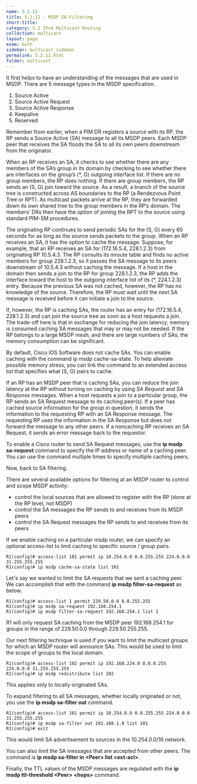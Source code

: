 ```yaml
---
name: 5.2.12
title: 5.2.12 - MSDP SA Filtering
short-title:
category: 5.2 IPv4 Multicast Routing
collection: multicast
layout: page
exam: both
sidebar: multicast_sidebar
permalink: 5.2.12.html
folder: multicast
---
```

It first helps to have an understanding of the messages that are used in MSDP. There are 5 message types in the MSDP specification.
1. Source Active
2. Source Active Request
3. Source Active Response
4. Keepalive
5. Reserved

Remember from earlier, when a PIM DR registers a source with its RP, the RP sends a Source Active (SA) message to all its MSDP peers. Each MSDP peer that receives the SA floods the SA to all its own peers downstream from the originator.

When an RP receives an SA, it checks to see whether there are any members of the SA’s group in its domain by checking to see whether there are interfaces on the group’s (\*, G) outgoing interface list. If there are no group members, the RP does nothing. If there are group members, the RP sends an (S, G) join toward the source. As a result, a branch of the source tree is constructed across AS boundaries to the RP (a Rendezvous Point Tree or RPT). As multicast packets arrive at the RP, they are forwarded down its own shared tree to the group members in the RP’s domain. The members’ DRs then have the option of joining the RPT to the source using standard PIM-SM procedures.

The originating RP continues to send periodic SAs for the (S, G) every 60 seconds for
as long as the source sends packets to the group. When an RP receives an SA, it has
the option to cache the message. Suppose, for example, that an RP receives an SA for (172.16.5.4, 228.1.2.3) from originating RP 10.5.4.3. The RP consults its mroute table and finds no active members for group 228.1.2.3, so it passes the SA message to its peers downstream of 10.5.4.3 without caching the message. If a host in the domain then sends a join to the RP for group 228.1.2.3, the RP adds the interface toward the host to the outgoing interface list of its (*, 224.1.2.3) entry. Because the previous SA was not cached, however, the RP has no knowledge of the source. Therefore, the RP must wait until the next SA message is received before it can initiate a join to the source.

If, however, the RP is caching SAs, the router has an entry for (172.16.5.4, 228.1.2.3) and can join the source tree as soon as a host requests a join. The trade-off here is that in exchange for reducing the join latency, memory is consumed caching SA messages that may or may not be needed. If the RP belongs to a large MSDP mesh, and there are large numbers of SAs, the memory consumption can be significant.

By default, Cisco IOS Software does not cache SAs. You can enable caching with the command ip msdp cache-sa-state. To help alleviate possible memory stress, you can link the command to an extended access list that specifies what (S, G) pairs to cache.

If an RP has an MSDP peer that is caching SAs, you can reduce the join latency at the RP without turning on caching by using *SA Request* and *SA Response* messages. When a host requests a join to a particular group, the RP sends an SA Request message to its caching peer(s). If a peer has cached source information for the group in question, it sends the information to the requesting RP with an SA Response message. The requesting RP uses the information in the SA Response but does *not* forward the message to any other peers. If a noncaching RP receives an SA Request, it sends an error message back to the requestor.

To enable a Cisco router to send SA Request messages, use the **ip msdp sa-request** command to specify the IP address or name of a caching peer. You can use the command multiple times to specify multiple caching peers.

Now, back to SA filtering.

There are several available options for filtering at an MSDP router to control and scope MSDP activity:
- control the local sources that are allowed to register with the RP (done at the RP level, not MSDP)
- control the SA messages the RP sends to and receives from its MSDP peers
- control the SA Request messages the RP sends to and receives from its peers


If we enable caching on a particular msdp router, we can specify an optional access-list to limit caching to specific source / group pairs.
```
R1(config)# access-list 101 permit ip 10.254.0.0 0.0.255.255 224.0.0.0 31.255.255.255
R1(config)# ip msdp cache-sa-state list 101
```

Let's say we wanted to limit the SA requests that we sent a caching peer. We can accomplish that with the command **ip msdp filter-sa-request** as below.
```
R1(config)# access-list 1 permit 229.50.0.0 0.0.255.255
R1(config)# ip msdp sa-request 192.168.254.1
R1(config)# ip msdp filter-sa-request 192.168.254.1 list 1
```
R1 will only request SA caching from the MSDP peer 192.168.254.1 for groups in the range of 229.50.0.0 through 229.50.255.255.

Our next filtering technique is used if you want to limit the multicast groups for which an MSDP router will announce SAs. This would be used to limit the scope of groups to the local domain.
```
R1(config)# access-list 102 permit ip 192.168.224.0 0.0.0.255 224.0.0.0 31.255.255.255
R1(config)# ip msdp redistribute list 102
```
This applies only to locally originated SAs.

To expand filtering to all SA messages, whether locally originated or not, you use the **ip msdp sa-filter out** command.
```
R1(config)# access-list 101 permit ip 10.254.0.0 0.0.255.255 224.0.0.0 31.255.255.255
R1(config)# ip msdp sa-filter out 192.168.1.9 list 101
R1(config)# exit
```
This would limit SA advertisement to sources in the 10.254.0.0/16 network.

You can also limit the SA messages that are accepted from other peers. The command is **ip msdp sa-filter in \<Peer\> list \<ext-acl\>**.

Finally, the TTL values of the MSDP messages are regulated with the **ip msdp ttl-threshold \<Peer\> \<hops\>** command.  
